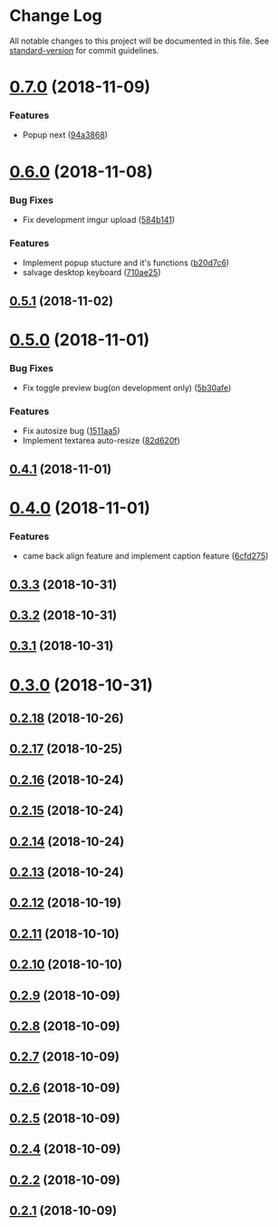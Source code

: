 # Change Log

All notable changes to this project will be documented in this file. See [standard-version](https://github.com/conventional-changelog/standard-version) for commit guidelines.

<a name="0.7.0"></a>
# [0.7.0](https://github.com/AlisProject/alis-editor/compare/v0.6.0...v0.7.0) (2018-11-09)


### Features

* Popup next ([94a3868](https://github.com/AlisProject/alis-editor/commit/94a3868))



<a name="0.6.0"></a>
# [0.6.0](https://github.com/AlisProject/alis-editor/compare/v0.5.1...v0.6.0) (2018-11-08)


### Bug Fixes

* Fix development imgur upload ([584b141](https://github.com/AlisProject/alis-editor/commit/584b141))


### Features

* Implement popup stucture and it's functions ([b20d7c6](https://github.com/AlisProject/alis-editor/commit/b20d7c6))
* salvage desktop keyboard ([710ae25](https://github.com/AlisProject/alis-editor/commit/710ae25))



<a name="0.5.1"></a>
## [0.5.1](https://github.com/AlisProject/alis-editor/compare/v0.5.0...v0.5.1) (2018-11-02)



<a name="0.5.0"></a>
# [0.5.0](https://github.com/AlisProject/alis-editor/compare/v0.4.1...v0.5.0) (2018-11-01)


### Bug Fixes

* Fix toggle preview bug(on development only) ([5b30afe](https://github.com/AlisProject/alis-editor/commit/5b30afe))


### Features

* Fix autosize bug ([1511aa5](https://github.com/AlisProject/alis-editor/commit/1511aa5))
* Implement textarea auto-resize ([82d620f](https://github.com/AlisProject/alis-editor/commit/82d620f))



<a name="0.4.1"></a>
## [0.4.1](https://github.com/AlisProject/alis-editor/compare/v0.4.0...v0.4.1) (2018-11-01)



<a name="0.4.0"></a>
# [0.4.0](https://github.com/AlisProject/alis-editor/compare/v0.3.3...v0.4.0) (2018-11-01)


### Features

* came back align feature and implement caption feature ([6cfd275](https://github.com/AlisProject/alis-editor/commit/6cfd275))



<a name="0.3.3"></a>
## [0.3.3](https://github.com/AlisProject/alis-editor/compare/v0.3.2...v0.3.3) (2018-10-31)



<a name="0.3.2"></a>
## [0.3.2](https://github.com/AlisProject/alis-editor/compare/v0.3.1...v0.3.2) (2018-10-31)



<a name="0.3.1"></a>
## [0.3.1](https://github.com/AlisProject/alis-editor/compare/v0.3.0...v0.3.1) (2018-10-31)



<a name="0.3.0"></a>
# [0.3.0](https://github.com/AlisProject/alis-editor/compare/v0.2.18...v0.3.0) (2018-10-31)



<a name="0.2.18"></a>
## [0.2.18](https://github.com/AlisProject/alis-editor/compare/v0.2.17...v0.2.18) (2018-10-26)



<a name="0.2.17"></a>
## [0.2.17](https://github.com/AlisProject/alis-editor/compare/v0.2.16...v0.2.17) (2018-10-25)



<a name="0.2.16"></a>
## [0.2.16](https://github.com/AlisProject/alis-editor/compare/v0.2.15...v0.2.16) (2018-10-24)



<a name="0.2.15"></a>
## [0.2.15](https://github.com/AlisProject/alis-editor/compare/v0.2.14...v0.2.15) (2018-10-24)



<a name="0.2.14"></a>
## [0.2.14](https://github.com/AlisProject/alis-editor/compare/v0.2.13...v0.2.14) (2018-10-24)



<a name="0.2.13"></a>
## [0.2.13](https://github.com/AlisProject/alis-editor/compare/v0.2.12...v0.2.13) (2018-10-24)



<a name="0.2.12"></a>
## [0.2.12](https://github.com/AlisProject/alis-editor/compare/v0.2.11...v0.2.12) (2018-10-19)



<a name="0.2.11"></a>
## [0.2.11](https://github.com/AlisProject/alis-editor/compare/v0.2.6...v0.2.11) (2018-10-10)



<a name="0.2.10"></a>
## [0.2.10](https://github.com/AlisProject/alis-editor/compare/v0.2.6...v0.2.10) (2018-10-10)



<a name="0.2.9"></a>
## [0.2.9](https://github.com/AlisProject/alis-editor/compare/v0.2.6...v0.2.9) (2018-10-09)



<a name="0.2.8"></a>
## [0.2.8](https://github.com/AlisProject/alis-editor/compare/v0.2.6...v0.2.8) (2018-10-09)



<a name="0.2.7"></a>
## [0.2.7](https://github.com/AlisProject/alis-editor/compare/v0.2.6...v0.2.7) (2018-10-09)



<a name="0.2.6"></a>
## [0.2.6](https://github.com/AlisProject/alis-editor/compare/v0.2.5...v0.2.6) (2018-10-09)



<a name="0.2.5"></a>
## [0.2.5](https://github.com/AlisProject/alis-editor/compare/v0.2.4...v0.2.5) (2018-10-09)



<a name="0.2.4"></a>
## [0.2.4](https://github.com/AlisProject/alis-editor/compare/v0.2.2...v0.2.4) (2018-10-09)



<a name="0.2.2"></a>
## [0.2.2](https://github.com/AlisProject/alis-editor/compare/v0.2.1...v0.2.2) (2018-10-09)



<a name="0.2.1"></a>
## [0.2.1](https://github.com/AlisProject/alis-editor/compare/v0.1.0...v0.2.1) (2018-10-09)
